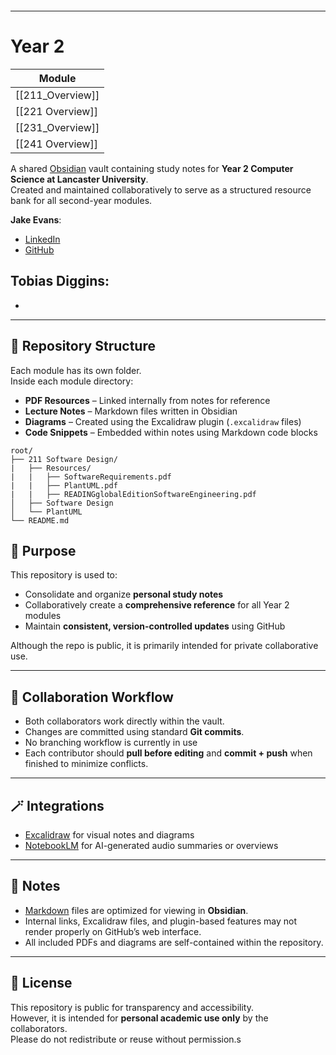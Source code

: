 ```table-of-contents
```

---
# Year 2

| Module           |
| ---------------- |
| [[211_Overview]] |
| [[221 Overview]] |
| [[231_Overview]] |
| [[241 Overview]] |


A shared [Obsidian](https://obsidian.md/) vault containing study notes for **Year 2 Computer Science at Lancaster University**.  
Created and maintained collaboratively to serve as a structured resource bank for all second-year modules.

**Jake Evans**:
- [LinkedIn](https:www.linkedin.com/in/jake-ethan-evans)
- [GitHub](https://github.com/cuustard)

Tobias Diggins:
- 
- 

---

## 📂 Repository Structure

Each module has its own folder.  
Inside each module directory:

- **PDF Resources** – Linked internally from notes for reference
- **Lecture Notes** – Markdown files written in Obsidian
- **Diagrams** – Created using the Excalidraw plugin (`.excalidraw` files)
- **Code Snippets** – Embedded within notes using Markdown code blocks

```
root/
├── 211 Software Design/
|	├── Resources/
|	|	├── SoftwareRequirements.pdf
|	|	├── PlantUML.pdf
|	|	├── READINGglobalEditionSoftwareEngineering.pdf
│   ├── Software Design
│   └── PlantUML
└── README.md
```

## 🧠 Purpose

This repository is used to:

- Consolidate and organize **personal study notes**
- Collaboratively create a **comprehensive reference** for all Year 2 modules
- Maintain **consistent, version-controlled updates** using GitHub

Although the repo is public, it is primarily intended for private collaborative use.

---
## 🧩 Collaboration Workflow

- Both collaborators work directly within the vault.
- Changes are committed using standard **Git commits**.
- No branching workflow is currently in use
- Each contributor should **pull before editing** and **commit + push** when finished to minimize conflicts.

---
## 🪄 Integrations

- [Excalidraw](https://excalidraw.com/) for visual notes and diagrams
- [NotebookLM](https://notebooklm.google.com/) for AI-generated audio summaries or overviews

---
## 📘 Notes

- [Markdown](https://www.markdownguide.org/) files are optimized for viewing in **Obsidian**.
- Internal links, Excalidraw files, and plugin-based features may not render properly on GitHub’s web interface.
- All included PDFs and diagrams are self-contained within the repository.

---
## 📄 License

This repository is public for transparency and accessibility.  
However, it is intended for **personal academic use only** by the collaborators.  
Please do not redistribute or reuse without permission.s